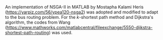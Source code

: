 An implementation of NSGA-II in MATLAB by Mostapha Kalami Heris (https://yarpiz.com/56/ypea120-nsga2) was adopted and modified to adapt to the bus routing problem. For the $k$-shortest path method and Dijkstra's algorithm, the codes from Wang (https://www.mathworks.com/matlabcentral/fileexchange/5550-dijkstra-shortest-path-routing) was used.
